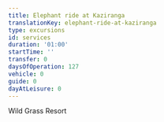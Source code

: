 ```yaml
---
title: Elephant ride at Kaziranga
translationKey: elephant-ride-at-kaziranga
type: excursions
id: services
duration: '01:00'
startTime: ''
transfer: 0
daysOfOperation: 127
vehicle: 0
guide: 0
dayAtLeisure: 0
---
```

Wild Grass Resort